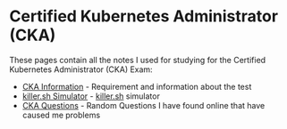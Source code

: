 # Certified Kubernetes Administrator (CKA)

These pages contain all the notes I used for studying for the Certified Kubernetes Administrator (CKA) Exam:

- [CKA Information](./CKA.md) - Requirement and information about the test 
- [killer.sh Simulator](./killer.md) - [killer.sh](https://killer.sh) simulator
- [CKA Questions](./questions.md) - Random Questions I have found online that have caused me problems
